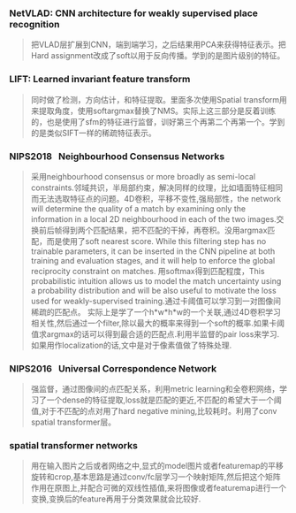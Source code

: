### NetVLAD: CNN architecture for weakly supervised place recognition
> 把VLAD层扩展到CNN，端到端学习，之后结果用PCA来获得特征表示。把Hard assignment改成了soft以用于反向传播。学到的是图片级别的特征。

### LIFT: Learned invariant feature transform
> 同时做了检测，方向估计，和特征提取。里面多次使用Spatial transform用来提取角度，使用softargmax替换了NMS。实际上这三部分是反着训练的，也是使用了sfm的特征进行监督，训好第三个再第二个再第一个。学到的是类似SIFT一样的稀疏特征表示。

### **NIPS2018**&nbsp;&nbsp; Neighbourhood Consensus Networks
> 采用neighbourhood consensus or more broadly as semi-local constraints.邻域共识，半局部约束，解决同样的纹理，比如墙面特征相同而无法选取特征点的问题。4D卷积，平移不变性,强局部性，the network will determine the quality of a match by examining only the information in a local 2D neighbourhood in each of the two images.交换前后帧得到两个匹配结果，把不匹配的干掉，再卷积。没用argmax匹配，而是使用了soft nearest score. While this filtering step has no trainable parameters, it can be inserted in the CNN pipeline at both training and evaluation stages, and it will help to enforce the global reciprocity constraint on matches.
>用softmax得到匹配程度，This probabilistic intuition allows us to model the match uncertainty using a probability distribution and will be also useful to motivate the loss used for weakly-supervised training.通过卡阈值可以学习到一对图像间稀疏的匹配点。
>实际上是学了一个h\*w\*h\*w的一个关联,通过4D卷积学习相关性,然后通过一个filter,除以最大的概率来得到一个soft的概率.如果卡阈值求argmax的话可以得到最合适的匹配点.利用半监督的pair loss来学习. 如果用作localization的话,文中是对于像素值做了特殊处理.

### **NIPS2016**&nbsp;&nbsp; Universal Correspondence Network
> 强监督，通过图像间的点匹配关系，利用metric learning和全卷积网络，学习了一个dense的特征提取,loss就是匹配的更近,不匹配的希望大于一个阈值,对于不匹配的点对用了hard negative mining,比较耗时。利用了conv spatial transformer层。

### spatial transformer networks
> 用在输入图片之后或者网络之中,显式的model图片或者featuremap的平移旋转和crop,基本思路是通过conv/fc层学习一个映射矩阵,然后把这个矩阵作用在原图上,并配合可微的双线性插值,来将图像或者featuremap进行一个变换,变换后的feature再用于分类效果就会比较好.
